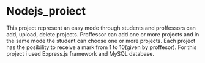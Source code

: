 # Nodejs_proiect
This project represent an easy mode through students and proffessors can add, upload, delete projects. 
Proffessor can add one or more projects and in the same mode the student can choose one or more projects. 
Each project has the posibility to receive a mark from 1 to 10(given by proffesor).
For this project i used Express.js framework and MySQL database. 
